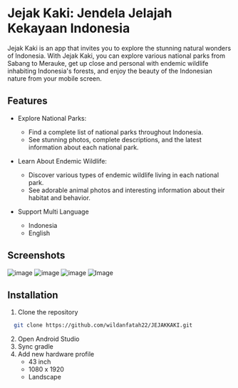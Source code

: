 
# Jejak Kaki: Jendela Jelajah Kekayaan Indonesia


Jejak Kaki is an app that invites you to explore the stunning natural wonders of Indonesia. With Jejak Kaki, you can explore various national parks from Sabang to Merauke, get up close and personal with endemic wildlife inhabiting Indonesia's forests, and enjoy the beauty of the Indonesian nature from your mobile screen.




## Features

- Explore National Parks:
    - Find a complete list of national parks throughout Indonesia.
    - See stunning photos, complete descriptions, and the latest information about each national park.

- Learn About Endemic Wildlife:
    - Discover various types of endemic wildlife living in each national park.
    - See adorable animal photos and interesting information about their habitat and behavior.

- Support Multi Language
    - Indonesia
    - English




## Screenshots

![image](https://github.com/user-attachments/assets/75a860f6-203d-4b70-8b28-50ff6fa04185)
![image](https://github.com/user-attachments/assets/d5fb485a-4b04-4000-81f5-d9329c7cfc05)
![image](https://github.com/user-attachments/assets/874b4362-6374-4899-aea6-539646dd9e1c)
![Image](https://github.com/user-attachments/assets/903d94fc-8bef-4b38-bc4d-b9a8038cc460)


## Installation

1. Clone the repository

```bash
  git clone https://github.com/wildanfatah22/JEJAKKAKI.git
```
2. Open Android Studio
3. Sync gradle
4. Add new hardware profile
    - 43 inch
    - 1080 x 1920
    - Landscape

